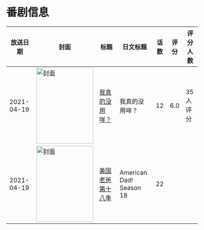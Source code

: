 # 番剧信息

|放送日期|封面|标题|日文标题|话数|评分|评分人数|
|---|---|---|---|---|---|---|
|2021-04-19|<img src="//lain.bgm.tv/pic/cover/c/8f/1c/294875_ZZPPi.jpg" alt="封面" style="width:150px;height:200px;object-fit:cover;">|[我真的没用咩？](https://bangumi.tv/subject/294875)|我真的没用咩？|12|6.0|35人评分|
|2021-04-19|<img src="//lain.bgm.tv/pic/cover/c/f8/8c/463375_2k2ff.jpg" alt="封面" style="width:150px;height:200px;object-fit:cover;">|[美国老爸 第十八季](https://bangumi.tv/subject/463375)|American Dad! Season 18|22|||
